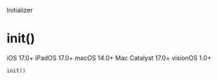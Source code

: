 Initializer

# init()

iOS 17.0+  iPadOS 17.0+  macOS 14.0+  Mac Catalyst 17.0+  visionOS 1.0+

    
    
    init()

